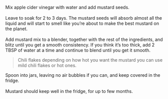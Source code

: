 Mix apple cider vinegar with water and add mustard seeds.
<br/>
<br/>
Leave to soak for 2 to 3 days. The mustard seeds will absorb almost all the liquid and will start to smell like you’re about to make the best mustard on the planet.
<br/>
<br/>
Add mustard mix to a blender, together with the rest of the ingredients, and blitz until you get a smooth consistency.  If you think it’s too thick, add 2 TBSP of water at a time and continue to blend until you get it smooth.
>Chili flakes depending on how hot you want the mustard you can use mild chili flakes or hot ones.

Spoon into jars, leaving no air bubbles if you can, and keep covered in the fridge.
<br/>
<br/>
Mustard should keep well in the fridge, for up to few months. 
